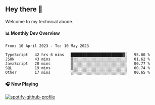 ## Hey there 👋

Welcome to my technical abode.

#### 📊 Monthly Dev Overview
<!--START_SECTION:waka-->

```text
From: 10 April 2023 - To: 10 May 2023

TypeScript   42 hrs 6 mins   ███████████████████████▓░   95.00 %
JSON         43 mins         ▒░░░░░░░░░░░░░░░░░░░░░░░░   01.62 %
JavaScript   20 mins         ▒░░░░░░░░░░░░░░░░░░░░░░░░   00.77 %
SQL          19 mins         ▒░░░░░░░░░░░░░░░░░░░░░░░░   00.74 %
Other        17 mins         ░░░░░░░░░░░░░░░░░░░░░░░░░   00.65 %
```

<!--END_SECTION:waka-->

#### 🎧 Now Playing

[![spotify-github-profile](https://spotify-github-profile.vercel.app/api/view?uid=james2mid&cover_image=true&theme=natemoo-re)](https://open.spotify.com/user/james2mid?si=2b3baf2b09cb499e)

